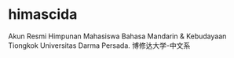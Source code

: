 # himascida
Akun Resmi Himpunan Mahasiswa Bahasa Mandarin &amp; Kebudayaan Tiongkok Universitas Darma Persada.  博修达大学-中文系⁣

